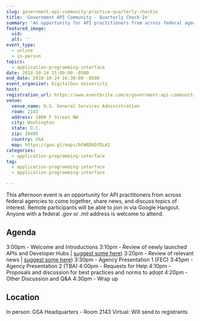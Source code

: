 ```yaml
---
slug: government-api-community-practice-quarterly-checkin
title: 'Government API Community - Quarterly Check-In'
summary: 'An opportunity for API practitioners from across federal agencies to come together, share news, and discuss topics of interest.'
featured_image:
  uid:
  alt: ''
event_type:
  - online
  - in-person
topics:
  - application-programming-interface
date: 2018-10-24 15:00:00 -0500
end_date: 2018-10-24 16:30:00 -0500
event_organizer: DigitalGov University
host:
registration_url: https://www.eventbrite.com/e/government-api-community-of-practice-quarterly-check-in-registration-51474860694
venue:
  venue_name: U.S. General Services Administration
  room: 2143
  address: 1800 F Street NW
  city: Washington
  state: D.C.
  zip: 20405
  country: USA
  map: https://goo.gl/maps/bFWBD6QfDLA2
categories:
  - application-programming-interface
tag:
  - application-programming-interface
  - application-programming-interface

---
```


This afternoon event is an opportunity for API practitioners from across federal agencies to come together, share news, and discuss topics of interest. Remote participants will be able to join in via Google Hangout. Anyone with a federal .gov or .mil address is welcome to attend.

## Agenda

3:00pm - Welcome and Introductions
3:10pm - Review of newly launched APIs and Developer Hubs | [suggest some here](https://github.com/18F/wg-api/issues/13))
3:20pm - Review of relevant news | [suggest some here](https://github.com/18F/wg-api/issues/14))
3:30pm - Agency Presentation 1 (FEC)
3:45pm - Agency Presentation 2 (TBA)
4:00pm - Requests for Help
4:10pm - Proposals and discussion for best practices and norms to adopt
4:20pm - Other Discussion and Q&A
4:30pm - Wrap up

## Location

In person: GSA Headquarters - Room 2143
Virtual:  Will send to registrants
